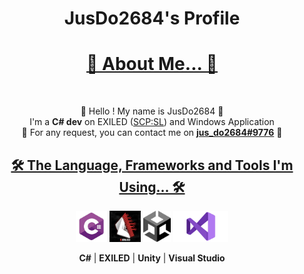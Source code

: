 <h1 align="center">
  JusDo2684's Profile
</h1>

<h1 align="center"><u>📌 About Me... 📌</u></h1>
<br>

<p align="center">
  👋 Hello ! My name is JusDo2684 👋
  <br>
  I'm a <b>C# dev</b> on EXILED (<a href="https://scpslgame.com/">SCP:SL</a>) and Windows Application
  <br>
  📧 For any request, you can contact me on <a href="https://discord.com/users/712290829057916980/"><b>jus_do2684#9776</b></a> 📧
</p>

<h2 align="center"><u>🛠 The Language, Frameworks and Tools I'm Using... 🛠</u></h2>

<p align="center">
  <code><img title="CSharp" height="50" src="ReadMeImages/CSharp.jpg"></code>     
  <code><img title="Exiled" height="50" src="ReadMeImages/Exiled.jpg"></code>     
  <code><img title="Unity" height="50" src="ReadMeImages/Unity.png"></code>      
  <code><img title="VisualStudio" height="50" src="ReadMeImages/VisualStudio.png"></code>     
</p>
<p align="center">
<b>C#</b> | <b>EXILED</b> | <b>Unity</b> | <b>Visual Studio</b>
</p>

<!---
jusdo2684/jusdo2684 is a ✨ special ✨ repository because its `README.md` (this file) appears on your GitHub profile.
You can click the Preview link to take a look at your changes.
--->
